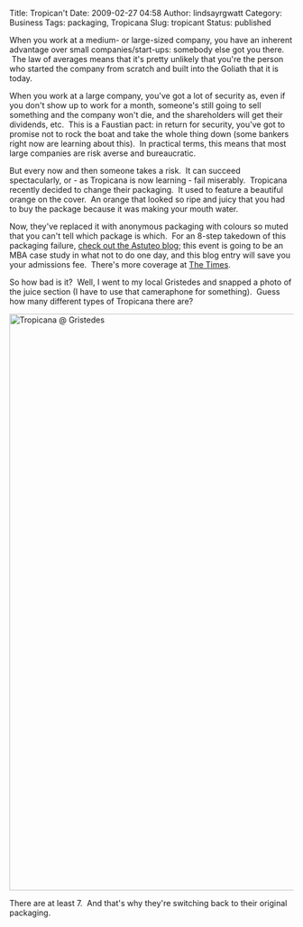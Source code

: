 Title: Tropican't
Date: 2009-02-27 04:58
Author: lindsayrgwatt
Category: Business
Tags: packaging, Tropicana
Slug: tropicant
Status: published

When you work at a medium- or large-sized company, you have an inherent advantage over small companies/start-ups: somebody else got you there.  The law of averages means that it's pretty unlikely that you're the person who started the company from scratch and built into the Goliath that it is today.

When you work at a large company, you've got a lot of security as, even if you don't show up to work for a month, someone's still going to sell something and the company won't die, and the shareholders will get their dividends, etc.  This is a Faustian pact: in return for security, you've got to promise not to rock the boat and take the whole thing down (some bankers right now are learning about this).  In practical terms, this means that most large companies are risk averse and bureaucratic.

But every now and then someone takes a risk.  It can succeed spectacularly, or - as Tropicana is now learning - fail miserably.  Tropicana recently decided to change their packaging.  It used to feature a beautiful orange on the cover.  An orange that looked so ripe and juicy that you had to buy the package because it was making your mouth water.

Now, they've replaced it with anonymous packaging with colours so muted that you can't tell which package is which.  For an 8-step takedown of this packaging failure, [check out the Astuteo blog](http://astuteo.com/blog/article/eight_major_failures_of_the_tropicana_redesign/); this event is going to be an MBA case study in what not to do one day, and this blog entry will save you your admissions fee.  There's more coverage at [The Times](http://www.nytimes.com/2009/02/23/business/media/23adcol.html?_r=1&ref=media&pagewanted=all).

So how bad is it?  Well, I went to my local Gristedes and snapped a photo of the juice section (I have to use that cameraphone for something).  Guess how many different types of Tropicana there are?

<img src="{static}/images/2009/02/img_0896-768x1024.jpg" title="Tropicana @ Gristedes" class="aligncenter size-large " width="768" height="1024" alt="Tropicana @ Gristedes" />

There are at least 7.  And that's why they're switching back to their original packaging.
